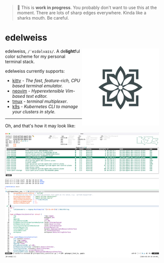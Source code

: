 > 🚧 This is **work in progress**. You probably don't want to use this at the moment.
> There are lots of sharp edges everywhere. Kinda like a sharks mouth. Be careful.

# edelweiss

<img align="right" width="50%" src="assets/logo_v1.png" />

edelweiss, `/ˈeɪdəlvaɪs/`. A de**light**ful color scheme for my personal terminal stack.

edelweiss currently supports:

- [kitty](https://sw.kovidgoyal.net/kitty/) - *The fast, feature-rich, CPU based terminal emulator.*
- [neovim](https://neovim.io/) - *Hyperextensible Vim-based text editor.*
- [tmux](https://github.com/tmux/tmux) - *terminal multiplexer*.
- [k9s](https://k9scli.io/) - *Kubernetes CLI to manage your clusters in style.*

***

Oh, and that's how it may look like:

![edelweiss](assets/screenshot.png "edelweiss")
